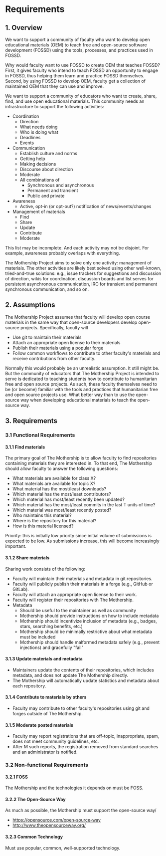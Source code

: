 # Requirements

## 1. Overview

We want to support a community of faculty who want to develop open educational materials (OEM) to teach free and open-source software development (FOSSD) using the tools, processes, and practices used in FOSSD.

Why would faculty want to use FOSSD to create OEM that teaches FOSSD? First, it gives faculty who intend to teach FOSSD an opportunity to engage in FOSSD, thus helping them learn and practice FOSSD themselves. Second, by using FOSSD to develop OEM, faculty get a collection of maintained OEM that they can use and improve.

We want to support a community of educators who want to create, share, find, and use open educational materials. This community needs an infrastructure to support the following activities:

- Coordination
  - Direction
  - What needs doing
  - Who is doing what
  - Deadlines
  - Events
- Communication
  - Establish culture and norms
  - Getting help
  - Making decisions
  - Discourse about direction
  - Moderate
  - All combinations of
    - Synchronous and asynchronous
    - Permanent and transient
    - Public and private
- Awareness
  - Active, opt-in (or opt-out?) notification of news/events/changes
- Management of materials
  - Find
  - Share
  - Update
  - Contribute
  - Moderate

This list may be incomplete. And each activity may not be disjoint. For example, awareness probably overlaps with everything.

The Mothership Project aims to solve only one activity: management of materials. The other activities are likely best solved using other well-known, tried-and-true solutions: e.g., issue trackers for suggestions and discussion of direction, wikis for coordination, discussion boards and list serves for persistent asynchronous communication, IRC for transient and permanent synchronous communication, and so on.

## 2. Assumptions

The Mothership Project assumes that faculty will develop open course materials in the same way that open-source developers develop open-source projects. Specifically, faculty will

- Use git to maintain their materials
- Attach an appropriate open license to their materials
- Publish their materials using a popular forge
- Follow common workflows to contribute to other faculty's materials and receive contributions from other faculty.

Normally this would probably be an unrealistic assumption. It still might be. But the community of educators that The Mothership Project is intended to serve is dedicated to teaching students how to contribute to humanitarian free and open source projects. As such, these faculty themselves need to be (or become) familiar with the tools and practices that humanitarian free and open source projects use. What better way than to use the open-source way when developing educational materials to teach the open-source way.

## 3. Requirements

### 3.1 Functional Requirements

#### 3.1.1 Find materials

The primary goal of The Mothership is to allow faculty to find repositories containing materials they are interested in. To that end, The Mothership should allow faculty to answer the following questions:

- What materials are available for class X?
- What materials are available for topic X?
- What material has the most/least downloads?
- Which material has the most/least contributors?
- Which material has most/least recently been updated?
- Which material has the most/least commits in the last T units of time?
- Which material was most/least recently posted?
- Who maintains this material?
- Where is the repository for this material?
- How is this material licensed?

Priority: this is initially low priority since initial volume of submissions is expected to be low. As submissions increase, this will become increasingly important.

#### 3.1.2 Share materials

Sharing work consists of the following:

- Faculty will maintain their materials and metadata in git repositories.
- Faculty will publicly publish their materials in a forge (e.g., GitHub or GitLab).
- Faculty will attach an appropriate open license to their work.
- Faculty will register their repositories with The Mothership.
- Metadata
  - Should be useful to the maintainer as well as community
  - Mothership should provide instructions on how to include metadata
  - Mothership should incentivize inclusion of metadata (e.g., badges, stars, searching benefits, etc.)
  - Mothership should be minimally restrictive about what metadata must be included
  - Mothership should handle malformed metadata safely (e.g., prevent injections) and gracefully "fail"

#### 3.1.3 Update materials and metadata

- Maintainers update the contents of their repositories, which includes metadata, and does not update The Mothership directly.
- The Mothership will automatically update statistics and metadata about each repository.

#### 3.1.4 Contribute to materials by others

- Faculty may contribute to other faculty's repositories using git and forges outside of The Mothership.

#### 3.1.5 Moderate posted materials

- Faculty may report registrations that are off-topic, inappropriate, spam, does not meet community guidelines, etc.
- After M such reports, the registration removed from standard searches and an administrator is notified.

### 3.2 Non-functional Requirements

#### 3.2.1 FOSS

The Mothership and the technologies it depends on must be FOSS.

#### 3.2.2 The Open-Source Way

As much as possible, the Mothership must support the open-source way/
- https://opensource.com/open-source-way
- http://www.theopensourceway.org/

#### 3.2.3 Common Technology

Must use popular, common, well-supported technology.
